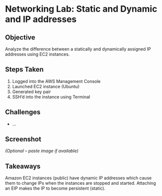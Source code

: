 # Networking Lab: Static and Dynamic and IP addresses

## Objective
Analyze the difference between a statically and dynamically assigned IP addresses using EC2 instances.

## Steps Taken
1. Logged into the AWS Management Console
2. Launched EC2 instance (Ubuntu)
3. Generated key pair
4. SSH’d into the instance using Terminal

## Challenges
- ...

## Screenshot
_(Optional – paste image if available)_

## Takeaways
Amazon EC2 instances (public) have dynamic IP addresses which cause them to change IPs when the instances are stopped and started. Attaching an EIP makes the IP to become persistent (static).
